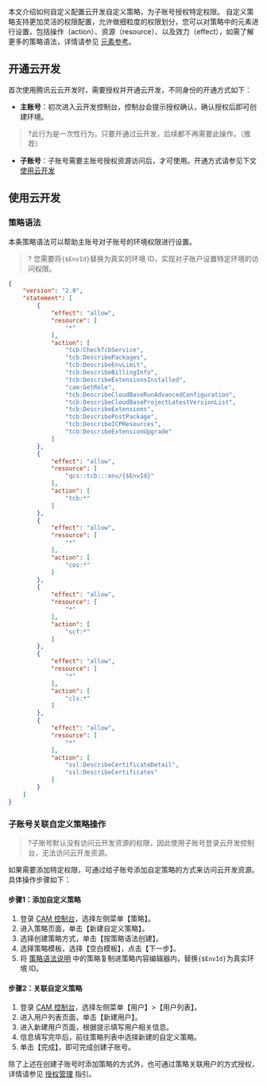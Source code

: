 本文介绍如何自定义配置云开发自定义策略，为子账号授权特定权限。
自定义策略支持更加灵活的权限配置，允许做细粒度的权限划分，您可以对策略中的元素进行设置，包括操作（action）、资源（resource）、以及效力（effect），如需了解更多的策略语法，详情请参见 [元素参考](https://cloud.tencent.com/document/product/598/10603)。

## 开通云开发

首次使用腾讯云云开发时，需要授权并开通云开发，不同身份的开通方式如下：

- **主账号**：初次进入云开发控制台，控制台会提示授权确认，确认授权后即可创建环境。
> ?此行为是一次性行为，只要开通过云开发，后续都不再需要此操作。（推荐）
- **子账号**：子账号需要主账号授权资源访问后，才可使用。开通方式请参见下文 [使用云开发](#.E4.BD.BF.E7.94.A8.E4.BA.91.E5.BC.80.E5.8F.91)

## 使用云开发

### 策略语法

本条策略语法可以帮助主账号对子账号的环境权限进行设置。

>? 您需要将`{$EnvId}`替换为真实的环境 ID，实现对子账户设置特定环境的访问权限。

```json
{
    "version": "2.0",
    "statement": [
        {
            "effect": "allow",
            "resource": [
                "*"
            ],
            "action": [
                "tcb:CheckTcbService",
                "tcb:DescribePackages",
                "tcb:DescribeEnvLimit",
                "tcb:DescribeBillingInfo",
                "tcb:DescribeExtensionsInstalled",
                "cam:GetRole",
                "tcb:DescribeCloudBaseRunAdvancedConfiguration",
                "tcb:DescribeCloudBaseProjectLatestVersionList",
                "tcb:DescribeExtensions",
                "tcb:DescribePostPackage",
                "tcb:DescribeICPResources",
                "tcb:DescribeExtensionUpgrade"
            ]
        },
        {
            "effect": "allow",
            "resource": [
                "qcs::tcb:::env/{$EnvId}"
            ],
            "action": [
                "tcb:*"
            ]
        },
        {
            "effect": "allow",
            "resource": [
                "*"
            ],
            "action": [
                "cos:*"
            ]
        },
        {
            "effect": "allow",
            "resource": [
                "*"
            ],
            "action": [
                "scf:*"
            ]
        },
        {
            "effect": "allow",
            "resource": [
                "*"
            ],
            "action": [
                "cls:*"
            ]
        },
        {
            "effect": "allow",
            "resource": [
                "*"
            ],
            "action": [
                "ssl:DescribeCertificateDetail",
                "ssl:DescribeCertificates"
            ]
        }
    ]
}
```



### 子账号关联自定义策略操作

> ?子账号默认没有访问云开发资源的权限，因此使用子账号登录云开发控制台，无法访问云开发资源。

如果需要添加特定权限，可通过给子账号添加自定策略的方式来访问云开发资源。具体操作步骤如下：

#### 步骤1：添加自定义策略

1. 登录 [CAM 控制台](https://console.cloud.tencent.com/cam/overview)，选择左侧菜单【策略】。
2. 进入策略页面，单击【新建自定义策略】。
3. 选择创建策略方式，单击【按策略语法创建】。
4. 选择策略模板，选择【空白模板】，点击【下一步】。
5. 将 [策略语法说明](#.E7.AD.96.E7.95.A5.E8.AF.AD.E6.B3.95) 中的策略复制进策略内容编辑器内，替换`{$EnvId}`为真实环境 ID。

#### 步骤2：关联自定义策略

1. 登录 [CAM 控制台](https://console.cloud.tencent.com/cam/overview)，选择左侧菜单【用户】>【用户列表】。
2. 进入用户列表页面，单击【新建用户】。
3. 进入新建用户页面，根据提示填写用户相关信息。
4. 信息填写完毕后，前往策略列表中选择新建的自定义策略。
5. 单击【完成】，即可完成创建子账号。

除了上述在创建子账号时添加策略的方式外，也可通过策略关联用户的方式授权，详情请参见 [授权管理](https://cloud.tencent.com/document/product/598/10602) 指引。

